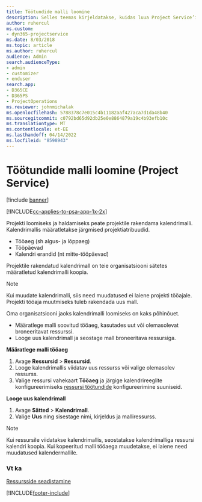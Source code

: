 ```yaml
---
title: Töötundide malli loomine
description: Selles teemas kirjeldatakse, kuidas luua Project Service’is tööaja malli.
author: ruhercul
ms.custom:
- dyn365-projectservice
ms.date: 8/03/2018
ms.topic: article
ms.author: ruhercul
audience: Admin
search.audienceType:
- admin
- customizer
- enduser
search.app:
- D365CE
- D365PS
- ProjectOperations
ms.reviewer: johnmichalak
ms.openlocfilehash: 5788378c7e015c4b11182aaf427aca7d1da48b40
ms.sourcegitcommit: c0792bd65d92db25e0e8864879a19c4b93efb10c
ms.translationtype: MT
ms.contentlocale: et-EE
ms.lasthandoff: 04/14/2022
ms.locfileid: "8598943"
---
```

# <a name="create-a-work-hours-template-project-service"></a>Töötundide malli loomine (Project Service)

[!include [banner](../includes/psa-now-project-operations.md)]

[!INCLUDE[cc-applies-to-psa-app-1x-2x](../includes/cc-applies-to-psa-app-3x.md)]

Projekti loomiseks ja haldamiseks peate projektile rakendama kalendrimalli. Kalendrimallis määratletakse järgmised projektiatribuudid.

- Tööaeg (sh algus- ja lõppaeg)
- Tööpäevad
- Kalendri erandid (nt mitte-tööpäevad)

Projektile rakendatud kalendrimall on teie organisatsiooni sätetes määratletud kalendrimalli koopia.

> [!NOTE]
> Kui muudate kalendrimalli, siis need muudatused ei laiene projekti tööajale. Projekti tööaja muutmiseks tuleb rakendada uus mall.

Oma organisatsiooni jaoks kalendrimalli loomiseks on kaks põhinõuet.

- Määratlege malli soovitud tööaeg, kasutades uut või olemasolevat broneeritavat ressurssi.
- Looge uus kalendrimall ja seostage mall broneeritava ressursiga.

**Määratlege malli tööaeg**

1. Avage **Ressursid** \> **Ressursid**.
2. Looge kalendrimallis viidatav uus ressurss või valige olemasolev ressurss.
3. Valige ressursi vahekaart **Tööaeg** ja järgige kalendrireeglite konfigureerimiseks [ressursi töötundide](/dynamics365/field-service/set-work-hours-resource) konfigureerimine suuniseid.

**Looge uus kalendrimall**

1. Avage **Sätted** \> **Kalendrimall**.
2. Valige **Uus** ning sisestage nimi, kirjeldus ja malliressurss.


> [!NOTE]
> Kui ressursile viidatakse kalendrimallis, seostatakse kalendrimalliga ressursi kalendri koopia. Kui kopeeritud malli tööaega muudetakse, ei laiene need muudatused kalendermallile.


### <a name="see-also"></a>Vt ka  
 [Ressursside seadistamine](../psa/set-up-resources.md)


[!INCLUDE[footer-include](../includes/footer-banner.md)]

